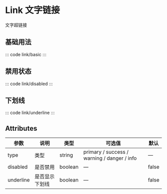 <script setup>
import basic from 'exam/link/basic.vue'
import disabled from 'exam/link/disabled.vue'
import underline from 'exam/link/underline.vue'
</script>

# Link 文字链接

文字超链接

## 基础用法

::: code link/basic
<basic></basic>
:::

## 禁用状态

::: code link/disabled
<disabled></disabled>
:::

## 下划线

::: code link/underline
<underline></underline>
:::

## Attributes

| 参数      | 说明           | 类型    | 可选值                                      | 默认  |
| --------- | -------------- | ------- | ------------------------------------------- | ----- |
| type      | 类型           | string  | primary / success / warning / danger / info | —     |
| disabled  | 是否禁用       | boolean | —                                           | false |
| underline | 是否显示下划线 | boolean | —                                           | false |

<style>
.example a {
  margin-right:10px;
}

.primary {
  color: #409eff!important;
}

.success {
  color: #67c23a!important;
}

.info {
  color: #909399!important;
}

.danger {
  color: #f56c6c!important;
}
.warning {
  color: #e6a23c!important;
}

.primary-distbled:hover {
  color: #a0cfff!important;
}

.success-distbled:hover {
  color: #95d475!important;
}

.info-distbled:hover {
  color: #b1b3b8!important;
}

.danger-distbled:hover {
  color: #f89898!important;
}

.warning-distbled:hover {
  color: #eebe77!important;
}
</style>
